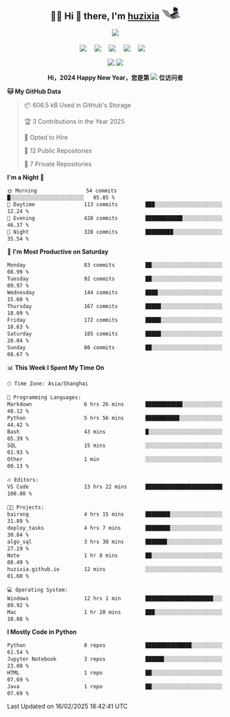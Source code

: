 <div align="center">

## :woman_technologist: Hi 👋 there, I'm [huzixia](https://huzixia.github.io/) <img height="30" src="images/work.gif" />

  <!-- dynamic typing effect 动态打字效果 -->
  <div>
    <a href="https://huzixia.github.io/">
      <img src="https://readme-typing-svg.demolab.com?font=Fira+Code&pause=1000&width=435&lines=console.log(%22Hello%2C%20World%22);胡同学祝您心想事成!&center=true&size=27" />
    </a>
  </div>

  <div>&nbsp;</div>

  <!-- profile logo 个人资料徽标 -->
  <div>
    <a href="https://huzixia.github.io/"><img src="https://img.shields.io/badge/Website-博客-orange" /></a>&emsp;
    <a href="https://www.zhihu.com/people/hu-zi-xia-91"><img src="https://img.shields.io/badge/ZhiHu-知乎-blue" /></a>&emsp;
    <a href="https://twitter.com/zixia80631/"><img src="https://img.shields.io/badge/Twitter-推特-black" /></a>&emsp;
    <a href="https://github.com/HuZixia/Text2Video/assets/38995480/244e64be-3dc4-46bb-8aff-523d8a235a1e"><img src="https://img.shields.io/badge/WeChat-微信-07c160" /></a>&emsp;
    <a href="https://www.cnblogs.com/huzixia"><img src="https://img.shields.io/badge/CnBlog-博客园-yellow" /></a>&emsp;

  </div>

[//]: # (### Github Stats)

 <p>
   <img src="https://github-readme-stats.vercel.app/api?username=HuZixia&rank_icon=github&theme=react&border_color=61dafb&hide_border=true" />
   <img src="https://github-readme-stats.vercel.app/api/top-langs/?username=HuZixia&hide=c%23,powershell,Mathematica,Ruby,Objective-C,Objective-C%2b%2b,Cuda&title_color=61dafb&text_color=ffffff&icon_color=61dafb&bg_color=20232a&langs_count=8&layout=compact&border_color=61dafb&hide_border=true&size_weight=0.5&count_weight=0.5" />
 </p>

</div>

<div align="center"><b>Hi，2024 Happy New Year，您是第 <img src="https://profile-counter.glitch.me/HuZixia/count.svg"></img> 位访问者</b></div>


[//]: # (*   Github Stats)
[//]: # (![Top Langs]&#40;https://github-readme-stats.vercel.app/api/top-langs/?username=HuZixia\&layout=compact&#41;)
[//]: # (![HuZixia's GitHub stats]&#40;https://github-readme-stats.vercel.app/api?username=HuZixia\&rank_icon=github&theme=tokyonight&#41;)


<!--START_SECTION:waka-->
**🐱 My GitHub Data** 

> 📦 606.5 kB Used in GitHub's Storage 
 > 
> 🏆 3 Contributions in the Year 2025
 > 
> 💼 Opted to Hire
 > 
> 📜 12 Public Repositories 
 > 
> 🔑 7 Private Repositories 
 > 
**I'm a Night 🦉** 

```text
🌞 Morning                54 commits          █░░░░░░░░░░░░░░░░░░░░░░░░   05.85 % 
🌆 Daytime                113 commits         ███░░░░░░░░░░░░░░░░░░░░░░   12.24 % 
🌃 Evening                428 commits         ████████████░░░░░░░░░░░░░   46.37 % 
🌙 Night                  328 commits         █████████░░░░░░░░░░░░░░░░   35.54 % 
```
📅 **I'm Most Productive on Saturday** 

```text
Monday                   83 commits          ██░░░░░░░░░░░░░░░░░░░░░░░   08.99 % 
Tuesday                  92 commits          ██░░░░░░░░░░░░░░░░░░░░░░░   09.97 % 
Wednesday                144 commits         ████░░░░░░░░░░░░░░░░░░░░░   15.60 % 
Thursday                 167 commits         █████░░░░░░░░░░░░░░░░░░░░   18.09 % 
Friday                   172 commits         █████░░░░░░░░░░░░░░░░░░░░   18.63 % 
Saturday                 185 commits         █████░░░░░░░░░░░░░░░░░░░░   20.04 % 
Sunday                   80 commits          ██░░░░░░░░░░░░░░░░░░░░░░░   08.67 % 
```


📊 **This Week I Spent My Time On** 

```text
🕑︎ Time Zone: Asia/Shanghai

💬 Programming Languages: 
Markdown                 6 hrs 26 mins       ████████████░░░░░░░░░░░░░   48.12 % 
Python                   5 hrs 56 mins       ███████████░░░░░░░░░░░░░░   44.42 % 
Bash                     43 mins             █░░░░░░░░░░░░░░░░░░░░░░░░   05.39 % 
SQL                      15 mins             ░░░░░░░░░░░░░░░░░░░░░░░░░   01.93 % 
Other                    1 min               ░░░░░░░░░░░░░░░░░░░░░░░░░   00.13 % 

🔥 Editors: 
VS Code                  13 hrs 22 mins      █████████████████████████   100.00 % 

🐱‍💻 Projects: 
bairong                  4 hrs 15 mins       ████████░░░░░░░░░░░░░░░░░   31.89 % 
deploy_tasks             4 hrs 7 mins        ████████░░░░░░░░░░░░░░░░░   30.84 % 
algo_sql                 3 hrs 38 mins       ███████░░░░░░░░░░░░░░░░░░   27.19 % 
Note                     1 hr 8 mins         ██░░░░░░░░░░░░░░░░░░░░░░░   08.49 % 
huzixia.github.io        12 mins             ░░░░░░░░░░░░░░░░░░░░░░░░░   01.60 % 

💻 Operating System: 
Windows                  12 hrs 1 min        ██████████████████████░░░   89.92 % 
Mac                      1 hr 20 mins        ███░░░░░░░░░░░░░░░░░░░░░░   10.08 % 
```

**I Mostly Code in Python** 

```text
Python                   8 repos             ███████████████░░░░░░░░░░   61.54 % 
Jupyter Notebook         3 repos             ██████░░░░░░░░░░░░░░░░░░░   23.08 % 
HTML                     1 repo              ██░░░░░░░░░░░░░░░░░░░░░░░   07.69 % 
Java                     1 repo              ██░░░░░░░░░░░░░░░░░░░░░░░   07.69 % 
```




 Last Updated on 16/02/2025 18:42:41 UTC
<!--END_SECTION:waka-->


<!--
**HuZixia/HuZixia** is a ✨ _special_ ✨ repository because its `README.md` (this file) appears on your GitHub profile.

Here are some ideas to get you started:

- 🔭 I’m currently working on ...
- 🌱 I’m currently learning ...
- 👯 I’m looking to collaborate on ...
- 🤔 I’m looking for help with ...
- 💬 Ask me about ...
- 📫 How to reach me: ...
- 😄 Pronouns: ...
- ⚡ Fun fact: ...
-->
